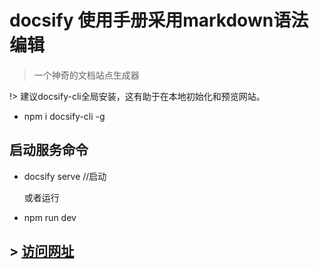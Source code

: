 # docsify 使用手册采用markdown语法编辑

> 一个神奇的文档站点生成器

!>  建议docsify-cli全局安装，这有助于在本地初始化和预览网站。

* npm i docsify-cli -g

## 启动服务命令

* docsify serve //启动

  或者运行 

* npm run dev

## > [访问网址](https://step-city.github.io/docsify-use/ ':target=_blank')


